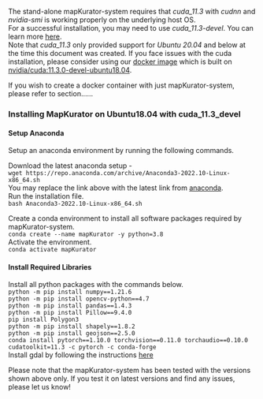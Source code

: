 The stand-alone mapKurator-system requires that *cuda_11.3* with *cudnn* and *nvidia-smi* is working properly on the underlying host OS.    
For a successful installation, you may need to use *cuda_11.3-devel*. You can learn more [here](https://github.com/NVIDIA/nvidia-docker/wiki/CUDA).  
Note that *cuda_11.3* only provided support for *Ubuntu 20.04* and below at the time this document was created. 
If you face issues with the cuda installation, please consider using our [docker image](docs/install2.md) which is built on [nvidia/cuda:11.3.0-devel-ubuntu18.04](https://hub.docker.com/layers/nvidia/cuda/11.3.0-devel-ubuntu18.04/images/sha256-79ba930c17842750cd646dd9e78911199f48b7ea1f7ec378dbf90fdea1d95ba1?context=explore).

If you wish to create a docker container with just mapKurator-system, please refer to section......

### Installing MapKurator on Ubuntu18.04 with cuda_11.3_devel 

#### Setup Anaconda 
Setup an anaconda environment by running the following commands.   
    
Download the latest anaconda setup -    
```wget https://repo.anaconda.com/archive/Anaconda3-2022.10-Linux-x86_64.sh```       
You may replace the link above with the latest link from [anaconda](https://www.anaconda.com/products/distribution#Downloads).   
Run the installation file.   
```bash Anaconda3-2022.10-Linux-x86_64.sh```       
      
Create a conda environment to install all software packages required by mapKurator-system.    
```conda create --name mapKurator -y python=3.8```   
Activate the environment.       
```conda activate mapKurator```   

#### Install Required Libraries       
Install all python packages with the commands below.        
```python -m pip install numpy==1.21.6```    
```python -m pip install opencv-python==4.7```    
```python -m pip install pandas==1.4.3 ```    
```python -m pip install Pillow==9.4.0```     
```pip install Polygon3 ```   
```python -m pip install shapely==1.8.2```           
```python -m pip install geojson==2.5.0```       
```conda install pytorch==1.10.0 torchvision==0.11.0 torchaudio==0.10.0 cudatoolkit=11.3 -c pytorch -c conda-forge```     
Install gdal by following the instructions [here](https://mothergeo-py.readthedocs.io/en/latest/development/how-to/gdal-ubuntu-pkg.html) 

Please note that the mapKurator-system has been tested with the versions shown above only. If you test it on latest versions and find any issues, please let us know!       


